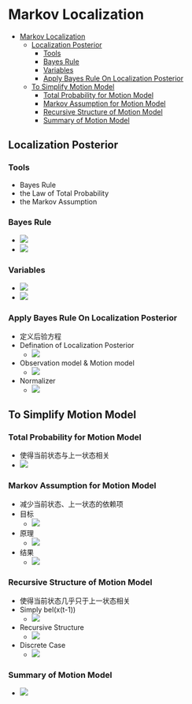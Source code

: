 # Markov Localization


- [Markov Localization](#markov-localization)
    - [Localization Posterior](#localization-posterior)
        - [Tools](#tools)
        - [Bayes Rule](#bayes-rule)
        - [Variables](#variables)
        - [Apply Bayes Rule On Localization Posterior](#apply-bayes-rule-on-localization-posterior)
    - [To Simplify Motion Model](#to-simplify-motion-model)
        - [Total Probability for Motion Model](#total-probability-for-motion-model)
        - [Markov Assumption for Motion Model](#markov-assumption-for-motion-model)
        - [Recursive Structure of Motion Model](#recursive-structure-of-motion-model)
        - [Summary of Motion Model](#summary-of-motion-model)



## Localization Posterior
### Tools
- Bayes Rule 
- the Law of Total Probability
- the Markov Assumption

### Bayes Rule
- ![](./img/bayes_rule.png)
- ![](./img/bayes_rule_1.png)

### Variables
- ![](./img/variables.png)
- ![](./img/posterior_explanation.png)

### Apply Bayes Rule On Localization Posterior
- 定义后验方程
- Defination of Localization Posterior
    - ![](./img/def_posterior.png)
- Observation model & Motion model
    - ![](./img/models.png)
- Normalizer
    - ![](./img/normalizer.png)



## To Simplify Motion Model
### Total Probability for Motion Model
- 使得当前状态与上一状态相关
- ![](./img/total_probability.png)

### Markov Assumption for Motion Model
- 减少当前状态、上一状态的依赖项
- 目标
    - ![](./img/markov_target.png)
- 原理
    - ![](./img/markov_example.png)
- 结果
    - ![](./img/markov_result.png)

### Recursive Structure of Motion Model
- 使得当前状态几乎只于上一状态相关
- Simply bel(x(t-1))
    - ![](./img/simply_x_t-1.png)
- Recursive Structure
    - ![](./img/recursive_structure.png)
- Discrete Case
    - ![](./img/discrete_case.png)

### Summary of Motion Model
- ![](./img/sum_of_motion.png) 



